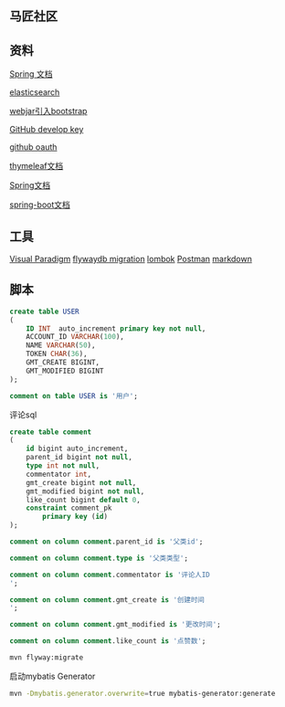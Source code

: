 ## 马匠社区

## 资料 
[Spring 文档](https://spring.io/guides)

[elasticsearch](http://elasticsearch.cn/explore)

[webjar引入bootstrap](https://www.baeldung.com/maven-webjars)

[GitHub develop key](https://github.com/supertange/community/settings/keys)

[github oauth](https://developer.github.com/apps/building-oauth-apps/creating-an-oauth-app/)

[thymeleaf文档](https://www.thymeleaf.org/doc/tutorials/3.0/usingthymeleaf.html#a-multi-language-welcome)

[Spring文档](https://docs.spring.io/spring/docs/5.2.2.RELEASE/spring-framework-reference/web.html)

[spring-boot文档](https://docs.spring.io/spring-boot/docs/current-SNAPSHOT/reference/htmlsingle/)
## 工具
[Visual Paradigm](https://www.visual-paradigm.com)
[flywaydb migration](https://flywaydb.org)
[lombok](https://projectlombok.org)
[Postman]()
[markdown](https://pandao.github.io/editor.md/index.html)
## 脚本
```sql
create table USER
(
    ID INT  auto_increment primary key not null,
    ACCOUNT_ID VARCHAR(100),
    NAME VARCHAR(50),
    TOKEN CHAR(36),
    GMT_CREATE BIGINT,
    GMT_MODIFIED BIGINT
);

comment on table USER is '用户';
```
评论sql
```sql
create table comment
(
	id bigint auto_increment,
	parent_id bigint not null,
	type int not null,
	commentator int,
	gmt_create bigint not null,
	gmt_modified bigint not null,
	like_count bigint default 0,
	constraint comment_pk
		primary key (id)
);

comment on column comment.parent_id is '父类id';

comment on column comment.type is '父类类型';

comment on column comment.commentator is '评论人ID
';

comment on column comment.gmt_create is '创建时间
';

comment on column comment.gmt_modified is '更改时间';

comment on column comment.like_count is '点赞数';


```

```bash
mvn flyway:migrate
```
启动mybatis Generator
```bash
mvn -Dmybatis.generator.overwrite=true mybatis-generator:generate
```
